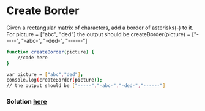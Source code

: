# Create Border
Given a rectangular matrix of characters, add a border of asterisks(-) to it.
For picture = 
["abc",
"ded"]
the output should be createBorder(picture) = 
["-----",
"-abc-",
"-ded-",
"------"]

```sh
function createBorder(picture) {
    //code here
}

var picture = ["abc","ded"];
console.log(createBorder(picture));
// the output should be ["-----","-abc-","-ded-","------"]
```
### Solution [here](./createBorder.js)
